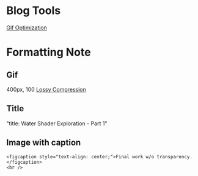 # Blog Tools
[Gif Optimization](https://ezgif.com/)

# Formatting Note
## Gif
400px, 100 [Lossy Compression](https://kornel.ski/lossygif)
## Title
"title: Water Shader Exploration - Part 1"
## Image with caption
```<img src="{{ site.url }}/images/water0.gif" width="400" height="400" style="display:block; margin:auto;">
<figcaption style="text-align: center;">Final work w/o transparency.</figcaption>
<br />
```
